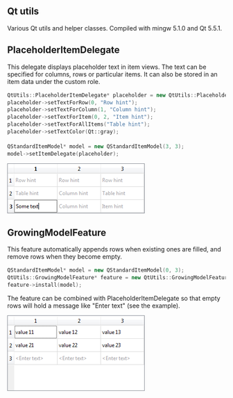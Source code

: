 Qt utils
--------

Various Qt utils and helper classes. Compiled with mingw 5.1.0 and 
Qt 5.5.1.


PlaceholderItemDelegate
-----------------------

This delegate displays placeholder text in item views. The text can be 
specified for columns, rows or particular items. It can also be stored in
an item data under the custom role.

```cpp
QtUtils::PlaceholderItemDelegate* placeholder = new QtUtils::PlaceholderItemDelegate();
placeholder->setTextForRow(0, "Row hint");
placeholder->setTextForColumn(1, "Column hint");
placeholder->setTextForItem(0, 2, "Item hint");
placeholder->setTextForAllItems("Table hint");
placeholder->setTextColor(Qt::gray);

QStandardItemModel* model = new QStandardItemModel(3, 3);
model->setItemDelegate(placeholder);
```

![example](/images/PlaceholderItemDelegate.png)


GrowingModelFeature
-------------------

This feature automatically appends rows when existing ones are filled, and 
remove rows when they become empty.

```cpp
QStandardItemModel* model = new QStandardItemModel(0, 3);
QtUtils::GrowingModelFeature* feature = new QtUtils::GrowingModelFeature();
feature->install(model);
```

The feature can be combined with PlaceholderItemDelegate so that empty rows 
will hold a message like "Enter text" (see the example).

![example](/images/GrowingModelFeature.png)
